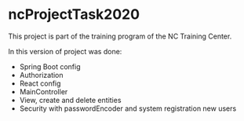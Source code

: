 # ncProjectTask2020

This project is part of the training program of the NC Training Center.

In this version of project was done:

- Spring Boot config
- Authorization
- React config
- MainController
- View, create and delete entities
- Security with passwordEncoder and system registration new users

